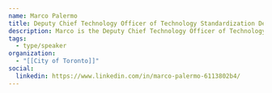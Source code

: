 ```yaml
---
name: Marco Palermo
title: Deputy Chief Technology Officer of Technology Standardization Delivery in the Technology Services Division
description: Marco is the Deputy Chief Technology Officer of Technology Standardization Delivery in the Technology Services Division at the City of Toronto. He has been at the City for almost 19 years, and has contributed to the successful launch of over 140 different digital solutions.
tags:
  - type/speaker
organization:
  - "[[City of Toronto]]"
social:
  linkedin: https://www.linkedin.com/in/marco-palermo-6113802b4/
---
```

